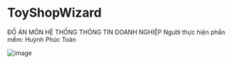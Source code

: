 # ToyShopWizard
ĐỒ ÁN MÔN HỆ THỐNG THÔNG TIN DOANH NGHIỆP
Người thực hiện phần mềm: Huỳnh Phúc Toàn

![image](https://user-images.githubusercontent.com/97122589/232543686-cf7a1e8d-ae4a-44a9-a90a-abf1114fc53e.png)
